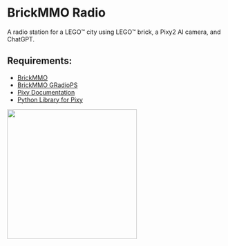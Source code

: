 # BrickMMO Radio

A radio station for a LEGO™ city using LEGO™ brick, a Pixy2 AI camera, and ChatGPT.

## Requirements:

* [BrickMMO](https://www.brickmmo.com/)
* [BrickMMO GRadioPS](https://radio.brickmmo.com/)
* [Pixy Documentation](https://docs.pixycam.com/wiki/doku.php)
* [Python Library for Pixy](https://github.com/KWSmit/Pixy_ev3dev)

<a href="https://brickmmo.com">
<img src="https://brickmmo.com/images/brickmmo-logo-horizontal.jpg" width="300">
</a>
